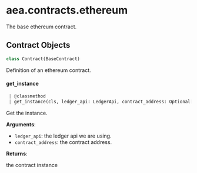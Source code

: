 <a name=".aea.contracts.ethereum"></a>
# aea.contracts.ethereum

The base ethereum contract.

<a name=".aea.contracts.ethereum.Contract"></a>
## Contract Objects

```python
class Contract(BaseContract)
```

Definition of an ethereum contract.

<a name=".aea.contracts.ethereum.Contract.get_instance"></a>
#### get`_`instance

```python
 | @classmethod
 | get_instance(cls, ledger_api: LedgerApi, contract_address: Optional[str] = None) -> Any
```

Get the instance.

**Arguments**:

- `ledger_api`: the ledger api we are using.
- `contract_address`: the contract address.

**Returns**:

the contract instance

